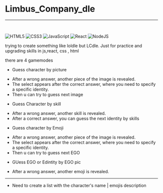 # Limbus_Company_dle <br>
---
<br>

![HTML5](https://img.shields.io/badge/html5-%23E34F26.svg?style=for-the-badge&logo=html5&logoColor=white)
![CSS3](https://img.shields.io/badge/css3-%231572B6.svg?style=for-the-badge&logo=css3&logoColor=white)
![JavaScript](https://img.shields.io/badge/javascript-%23323330.svg?style=for-the-badge&logo=javascript&logoColor=%23F7DF1E)
![React](https://img.shields.io/badge/react-%2320232a.svg?style=for-the-badge&logo=react&logoColor=%2361DAFB)
![NodeJS](https://img.shields.io/badge/node.js-6DA55F?style=for-the-badge&logo=node.js&logoColor=white)
<br>

trying to create something like loldle but LCdle. Just for practice and upgrading skills in js,react, css , html <br>

there are 4 gamemodes <br>

- Guess character by picture <br>
 * After a wrong answer, another piece of the image is revealed. <br>
 * The select appears after the correct answer, where you need to specify a specific identity. <br>
 * Then u can try to guess next image <br>
- Guess Character by skill <br>
 * After a wrong answer, another skill is revealed. <br>
 * After a correct answer, you can guess the next identity by skills <br>
- Guess character by Emoji <br>
 * After a wrong answer, another piece of the image is revealed. <br>
 * The select appears after the correct answer, where you need to specify a specific identity. <br>
 * Then u can try to guess next EGO <br>
- GUess EGO or Edintity by EGO pic <br>
 * After a wrong answer, another emoji is revealed. <br>
 
---
- Need to create a list with the character's name | emojis description 


